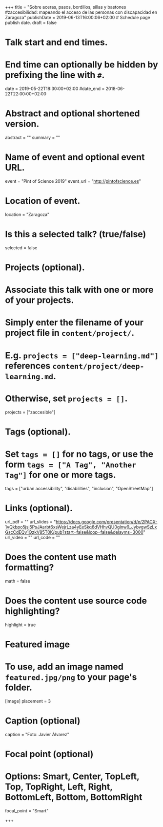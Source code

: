 +++
title = "Sobre aceras, pasos, bordillos, sillas y bastones #zaccesibilidad: mapeando el acceso de las personas con discapacidad en Zaragoza"
publishDate = 2019-06-13T16:00:06+02:00  # Schedule page publish date.
draft = false

# Talk start and end times.
#   End time can optionally be hidden by prefixing the line with `#`.
date = 2019-05-22T18:30:00+02:00
#date_end = 2018-06-22T22:00:00+02:00

# Abstract and optional shortened version.
abstract = ""
summary = ""

# Name of event and optional event URL.
event = "Pint of Science 2019"
event_url = "http://pintofscience.es"

# Location of event.
location = "Zaragoza"

# Is this a selected talk? (true/false)
selected = false

# Projects (optional).
#   Associate this talk with one or more of your projects.
#   Simply enter the filename of your project file in `content/project/`.
#   E.g. `projects = ["deep-learning.md"]` references `content/project/deep-learning.md`.
#   Otherwise, set `projects = []`.
projects = ["zaccesible"]

# Tags (optional).
#   Set `tags = []` for no tags, or use the form `tags = ["A Tag", "Another Tag"]` for one or more tags.
tags = ["urban accessibility", "disabilities", "inclusion", "OpenStreetMap"]

# Links (optional).
url_pdf = ""
url_slides = "https://docs.google.com/presentation/d/e/2PACX-1vQkbpo5jsj5PsJAarbt6xsWejrLza4yEeSkq6dVHhvQU0glnw9_JybvgwSzLxGscCdEQv1QzkV85T0K/pub?start=false&loop=false&delayms=3000"
url_video = ""
url_code = ""

# Does the content use math formatting?
math = false

# Does the content use source code highlighting?
highlight = true

# Featured image
# To use, add an image named `featured.jpg/png` to your page's folder.
[image]
  placement = 3
  # Caption (optional)
  caption = "Foto: Javier Álvarez"

  # Focal point (optional)
  # Options: Smart, Center, TopLeft, Top, TopRight, Left, Right, BottomLeft, Bottom, BottomRight
  focal_point = "Smart"

+++
